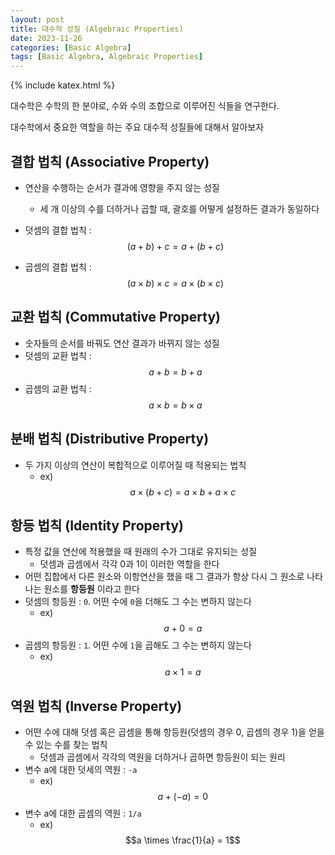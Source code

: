 ```yaml
---
layout: post
title: 대수적 성질 (Algebraic Properties)
date: 2023-11-26
categories: [Basic Algebra]
tags: [Basic Algebra, Algebraic Properties]
---
```


{% include katex.html %}

대수학은 수학의 한 분야로, 수와 수의 조합으로 이루어진 식들을 연구한다.

대수학에서 중요한 역할을 하는 주요 대수적 성질들에 대해서 알아보자

## 결합 법칙 (Associative Property)

- 연산을 수행하는 순서가 결과에 영향을 주지 않는 성질
  - 세 개 이상의 수를 더하거나 곱할 때, 괄호를 어떻게 설정하든 결과가 동일하다

- 덧셈의 결합 법칙 : $$(a + b) + c = a + (b + c)$$
- 곱셈의 결합 법칙 : $$(a \times b) \times c = a \times (b \times c)$$

## 교환 법칙 (Commutative Property)

- 숫자들의 순서를 바꿔도 연산 결과가 바뀌지 않는 성질
- 덧셈의 교환 법칙 : $$a + b = b + a$$
- 곱셈의 교환 법칙 : $$a \times b = b \times a$$

## 분배 법칙 (Distributive Property)

- 두 가지 이상의 연산이 복합적으로 이루어질 때 적용되는 법칙
  - ex) $$a \times (b + c) = a \times b + a \times c$$

## 항등 법칙 (Identity Property)

- 특정 값을 연산에 적용했을 때 원래의 수가 그대로 유지되는 성질
  - 덧셈과 곱셈에서 각각 0과 1이 이러한 역할을 한다
- 어떤 집합에서 다른 원소와 이항연산을 했을 때 그 결과가 항상 다시 그 원소로 나타나는 원소를 **항등원** 이라고 한다
- 덧셈의 항등원 : `0`. 어떤 수에 `0`을 더해도 그 수는 변하지 않는다
  - ex) $$a + 0 = a$$
- 곱셈의 항등원 : `1`. 어떤 수에 `1`을 곱해도 그 수는 변하지 않는다
  - ex) $$a \times 1 = a$$

## 역원 법칙 (Inverse Property)

- 어떤 수에 대해 덧셈 혹은 곱셈을 통해 항등원(덧셈의 경우 0, 곱셈의 경우 1)을 얻을 수 있는 수를 찾는 법칙
  - 덧셈과 곱셈에서 각각의 역원을 더하거나 곱하면 항등원이 되는 원리
- 변수 a에 대한 덧세의 역원 : `-a`
  - ex) $$a + (-a) = 0$$
- 변수 a에 대한 곱셈의 역원 : `1/a`
  - ex) $$a \times \frac{1}{a} = 1$$
